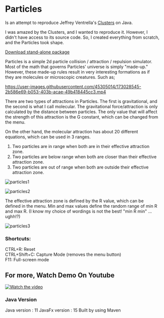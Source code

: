 # Particles

Is an attempt to reproduce Jeffrey Ventrella's [Clusters](https://ventrella.com/Clusters/) on Java.

I was amazed by the Clusters, and I wanted to reproduce it. However,  I didn't have access to its source code. So, I created everything from scratch, and the Particles took shape.

[Download stand-alone package](https://github.com/zcagdasgurbuz/Particles/releases)

Particles is a simple 2d particle collision / attraction / repulsion simulator. Most of the math that governs Particles' universe is simply "made-up." However, these made-up rules result in very interesting formations as if they are molecules or microscopic creatures. Such as;

https://user-images.githubusercontent.com/45305014/173028545-2b586e69-b053-403b-acae-49b418445cc3.mp4

There are two types of attractions in Particles. The first is gravitational, and the second is what I call molecular. The gravitational force/attraction is only calculated by the distance between particles. The only value that will affect the strength of this attraction is the G constant, which can be changed from the menu.

 On the other hand, the molecular attraction has about 20 different equations, which can be used in 3 ranges.  

1) Two particles are in range when both are in their effective attraction zone. 
2) Two particles are below range when both are closer than their effective attraction zone. 
3) Two particles are out of range when both are outside their effective attraction zone. 

![particles1](https://user-images.githubusercontent.com/45305014/173031107-b08daaa1-6ce2-4716-87c8-43c5fc7b815b.jpg)

![particles2](https://user-images.githubusercontent.com/45305014/173031705-e05c48b7-783a-40ec-b412-ab1e5689cdaa.jpg)

The effective attraction zone is defined by the R value, which can be defined in the menu. Min and max values define the random range of min R and max R. (I know my choice of wordings is not the best! "min R min" ... ughh!?)

![particles3](https://user-images.githubusercontent.com/45305014/173032097-beb71a12-e7f8-4cc6-9d25-e72acd8ceac2.jpg)

### Shortcuts:  
CTRL+R:  Reset    
CTRL+Shift+C:  Capture Mode (removes the menu button)     
F11: Full-screen mode    

## For more, Watch Demo On Youtube

[![Watch the video](https://img.youtube.com/vi/-cw4oDDioGM/maxresdefault.jpg)](https://youtu.be/-cw4oDDioGM?vq=hd1080)


  
### Java Version
Java version : 11
JavaFx version : 15
Built by using Maven
